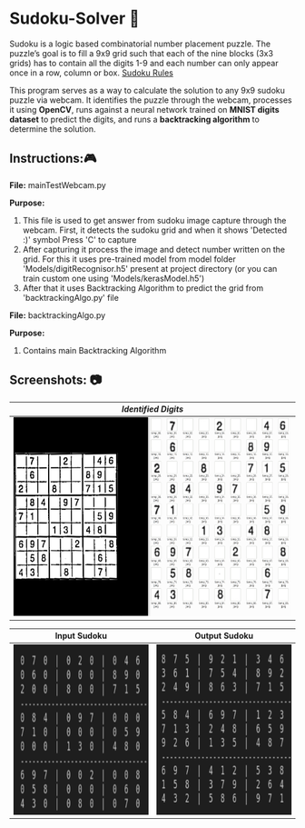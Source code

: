 # Sudoku-Solver :1234:
Sudoku is a logic based combinatorial number placement puzzle. The puzzle’s goal is to fill a 9x9 grid such that each of the nine blocks (3x3 grids) has to contain all the digits 1-9 and each number can only appear once in a row, column or box. [Sudoku Rules](https://www.sudokukingdom.com/rules.php)

This program serves as a way to calculate the solution to any 9x9 sudoku puzzle via webcam. It identifies the puzzle through the webcam, processes it using **OpenCV**, runs against a neural network trained on **MNIST digits dataset** to predict the digits, and runs a **backtracking algorithm** to determine the solution.

## Instructions:🎮

**File:** mainTestWebcam.py

**Purpose:**
<ol>
<li> This file is used to get answer from sudoku image capture through the webcam. First, it detects the sudoku grid and when it shows 'Detected :)' symbol Press 'C' to capture</li>
<li> After capturing it process the image and detect number written on the grid. For this it uses pre-trained model from model folder 'Models/digitRecognisor.h5' present at project directory (or you can train custom one using 'Models/kerasModel.h5')</li>
<li> After that it uses Backtracking Algorithm to predict the grid from 'backtrackingAlgo.py' file</li>
</ol>

**File:** backtrackingAlgo.py

**Purpose:** 

<ol>
<li> Contains main Backtracking Algorithm 
</ol>

## Screenshots: 📷

| *Identified Digits* |
|:--:| 
| <img width="1000" height="350" src="https://github.com/Jeevesh28/Sudoku-Solver/blob/main/Images/savedDigits.png">| 




Input Sudoku      |  Output Sudoku
:-------------------------:|:-------------------------:
<img width="1000" height="300" src="https://github.com/Jeevesh28/Sudoku-Solver/blob/main/Images/Input.png"> |  <img width="1000" height="300" src="https://github.com/Jeevesh28/Sudoku-Solver/blob/main/Images/Output.png">



